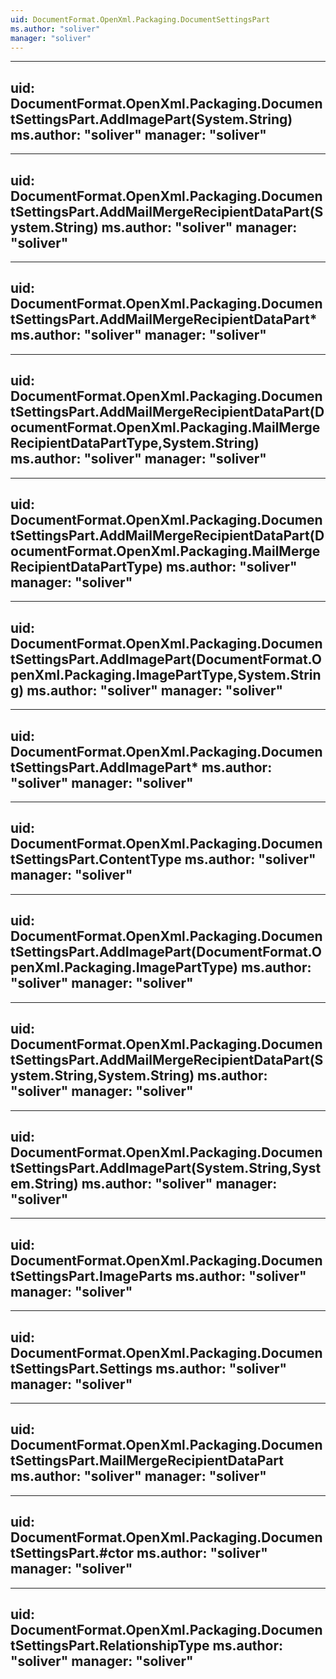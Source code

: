 ```yaml
---
uid: DocumentFormat.OpenXml.Packaging.DocumentSettingsPart
ms.author: "soliver"
manager: "soliver"
---
```


---
uid: DocumentFormat.OpenXml.Packaging.DocumentSettingsPart.AddImagePart(System.String)
ms.author: "soliver"
manager: "soliver"
---

---
uid: DocumentFormat.OpenXml.Packaging.DocumentSettingsPart.AddMailMergeRecipientDataPart(System.String)
ms.author: "soliver"
manager: "soliver"
---

---
uid: DocumentFormat.OpenXml.Packaging.DocumentSettingsPart.AddMailMergeRecipientDataPart*
ms.author: "soliver"
manager: "soliver"
---

---
uid: DocumentFormat.OpenXml.Packaging.DocumentSettingsPart.AddMailMergeRecipientDataPart(DocumentFormat.OpenXml.Packaging.MailMergeRecipientDataPartType,System.String)
ms.author: "soliver"
manager: "soliver"
---

---
uid: DocumentFormat.OpenXml.Packaging.DocumentSettingsPart.AddMailMergeRecipientDataPart(DocumentFormat.OpenXml.Packaging.MailMergeRecipientDataPartType)
ms.author: "soliver"
manager: "soliver"
---

---
uid: DocumentFormat.OpenXml.Packaging.DocumentSettingsPart.AddImagePart(DocumentFormat.OpenXml.Packaging.ImagePartType,System.String)
ms.author: "soliver"
manager: "soliver"
---

---
uid: DocumentFormat.OpenXml.Packaging.DocumentSettingsPart.AddImagePart*
ms.author: "soliver"
manager: "soliver"
---

---
uid: DocumentFormat.OpenXml.Packaging.DocumentSettingsPart.ContentType
ms.author: "soliver"
manager: "soliver"
---

---
uid: DocumentFormat.OpenXml.Packaging.DocumentSettingsPart.AddImagePart(DocumentFormat.OpenXml.Packaging.ImagePartType)
ms.author: "soliver"
manager: "soliver"
---

---
uid: DocumentFormat.OpenXml.Packaging.DocumentSettingsPart.AddMailMergeRecipientDataPart(System.String,System.String)
ms.author: "soliver"
manager: "soliver"
---

---
uid: DocumentFormat.OpenXml.Packaging.DocumentSettingsPart.AddImagePart(System.String,System.String)
ms.author: "soliver"
manager: "soliver"
---

---
uid: DocumentFormat.OpenXml.Packaging.DocumentSettingsPart.ImageParts
ms.author: "soliver"
manager: "soliver"
---

---
uid: DocumentFormat.OpenXml.Packaging.DocumentSettingsPart.Settings
ms.author: "soliver"
manager: "soliver"
---

---
uid: DocumentFormat.OpenXml.Packaging.DocumentSettingsPart.MailMergeRecipientDataPart
ms.author: "soliver"
manager: "soliver"
---

---
uid: DocumentFormat.OpenXml.Packaging.DocumentSettingsPart.#ctor
ms.author: "soliver"
manager: "soliver"
---

---
uid: DocumentFormat.OpenXml.Packaging.DocumentSettingsPart.RelationshipType
ms.author: "soliver"
manager: "soliver"
---
